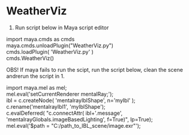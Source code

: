WeatherViz
==========

1. Run script below in Maya script editor

import maya.cmds as cmds  
maya.cmds.unloadPlugin("WeatherViz.py")  
cmds.loadPlugin( 'WeatherViz.py' )  
cmds.WeatherViz()  

OBS! If maya fails to run the scipt, run the script below, clean the scene andrerun the script in 1.

import maya.mel as mel;  
mel.eval('setCurrentRenderer mentalRay;');  
ibl = c.createNode( 'mentalrayIblShape', n='myIbl' );  
c.rename('mentalrayIbl1', 'myIblShape');  
c.evalDeferred( "c.connectAttr(  ibl+'.message', 'mentalrayGlobals.imageBasedLighting', f=True)", lp=True);  
mel.eval('$path = "C:/path_to_IBL_scene/image.exr"');